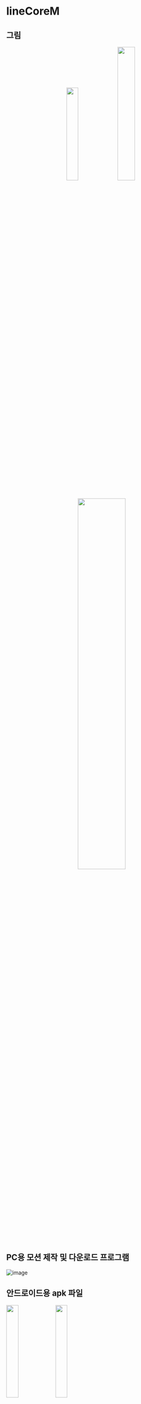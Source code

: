 # lineCoreM
## 그림 

<p align="center">
  <img src="https://github.com/user-attachments/assets/28a0740b-cd17-4eaa-a1f7-dedef9d2ba66" width="25%" />  
  <img src="https://github.com/user-attachments/assets/11963d9d-4d33-41da-b84f-909ba74cf4c2" width="30%" />  
  <br></br>
  <img src="https://github.com/user-attachments/assets/178887f2-c02b-4bb0-b25f-2b0526f0c654" width="50%" />
</p>

## PC용 모션 제작 및 다운로드 프로그램 

![image](https://github.com/user-attachments/assets/a5406a48-9bcd-4690-bfa2-f34c8dd7c0b1)


## 안드로이드용 apk 파일 
<img src="https://github.com/user-attachments/assets/4f609946-9204-4b66-9e14-a8973b8d3b18" width="25%" />
<img src="https://github.com/user-attachments/assets/5e944ba1-2090-4a41-92d9-754a5c38a8b4" width="25%" />


